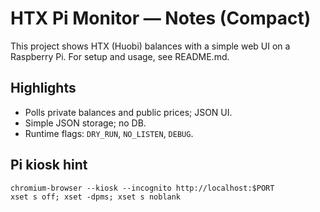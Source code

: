 HTX Pi Monitor — Notes (Compact)
================================

This project shows HTX (Huobi) balances with a simple web UI on a Raspberry Pi. For setup and usage, see README.md.

Highlights
----------

- Polls private balances and public prices; JSON UI.
 - Simple JSON storage; no DB.
- Runtime flags: `DRY_RUN`, `NO_LISTEN`, `DEBUG`.

Pi kiosk hint
-------------

```
chromium-browser --kiosk --incognito http://localhost:$PORT
xset s off; xset -dpms; xset s noblank
```
